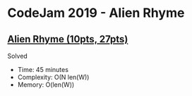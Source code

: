 # CodeJam 2019 - Alien Rhyme

## [Alien Rhyme (10pts, 27pts)](https://codingcompetitions.withgoogle.com/codejam/round/0000000000051635/0000000000104e05)

Solved

* Time: 45 minutes
* Complexity: O(N len(W))
* Memory: O(len(W))
